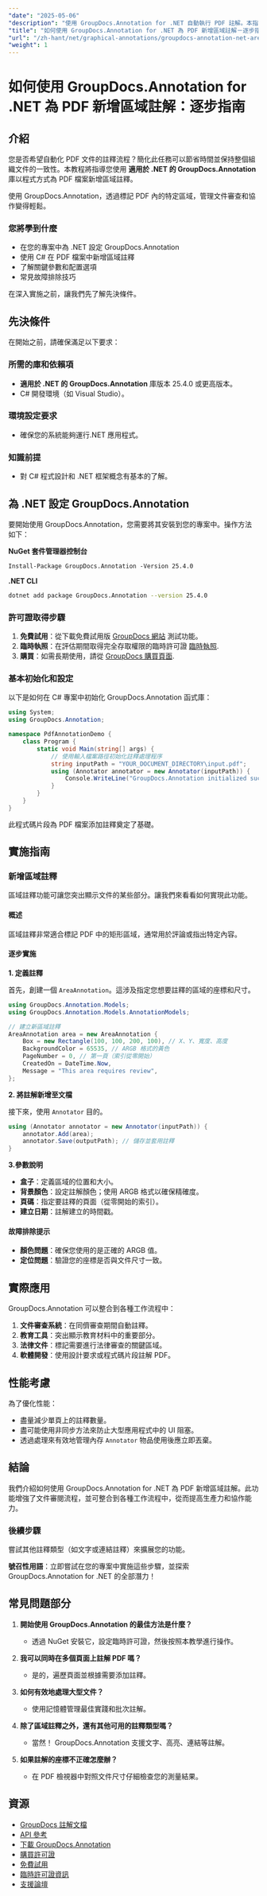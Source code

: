 ```yaml
---
"date": "2025-05-06"
"description": "使用 GroupDocs.Annotation for .NET 自動執行 PDF 註解。本指南詳細逐步介紹如何使用 C# 新增區域註解。"
"title": "如何使用 GroupDocs.Annotation for .NET 為 PDF 新增區域註解－逐步指南"
"url": "/zh-hant/net/graphical-annotations/groupdocs-annotation-net-area-pdf/"
"weight": 1
---
```


# 如何使用 GroupDocs.Annotation for .NET 為 PDF 新增區域註解：逐步指南

## 介紹

您是否希望自動化 PDF 文件的註釋流程？簡化此任務可以節省時間並保持整個組織文件的一致性。本教程將指導您使用 **適用於 .NET 的 GroupDocs.Annotation** 庫以程式方式為 PDF 檔案新增區域註釋。 

使用 GroupDocs.Annotation，透過標記 PDF 內的特定區域，管理文件審查和協作變得輕鬆。

### 您將學到什麼
- 在您的專案中為 .NET 設定 GroupDocs.Annotation
- 使用 C# 在 PDF 檔案中新增區域註釋
- 了解關鍵參數和配置選項
- 常見故障排除技巧

在深入實施之前，讓我們先了解先決條件。

## 先決條件

在開始之前，請確保滿足以下要求：

### 所需的庫和依賴項
- **適用於 .NET 的 GroupDocs.Annotation** 庫版本 25.4.0 或更高版本。
- C# 開發環境（如 Visual Studio）。

### 環境設定要求
- 確保您的系統能夠運行.NET 應用程式。

### 知識前提
- 對 C# 程式設計和 .NET 框架概念有基本的了解。

## 為 .NET 設定 GroupDocs.Annotation

要開始使用 GroupDocs.Annotation，您需要將其安裝到您的專案中。操作方法如下：

**NuGet 套件管理器控制台**
```shell
Install-Package GroupDocs.Annotation -Version 25.4.0
```

**.NET CLI**
```bash
dotnet add package GroupDocs.Annotation --version 25.4.0
```

### 許可證取得步驟

1. **免費試用**：從下載免費試用版 [GroupDocs 網站](https://releases.groupdocs.com/annotation/net/) 測試功能。
2. **臨時執照**：在評估期間取得完全存取權限的臨時許可證 [臨時執照](https://purchase。groupdocs.com/temporary-license/).
3. **購買**：如需長期使用，請從 [GroupDocs 購買頁面](https://purchase。groupdocs.com/buy).

### 基本初始化和設定

以下是如何在 C# 專案中初始化 GroupDocs.Annotation 函式庫：

```csharp
using System;
using GroupDocs.Annotation;

namespace PdfAnnotationDemo {
    class Program {
        static void Main(string[] args) {
            // 使用輸入檔案路徑初始化註釋處理程序
            string inputPath = "YOUR_DOCUMENT_DIRECTORY\input.pdf";
            using (Annotator annotator = new Annotator(inputPath)) {
                Console.WriteLine("GroupDocs.Annotation initialized successfully.");
            }
        }
    }
}
```

此程式碼片段為 PDF 檔案添加註釋奠定了基礎。

## 實施指南

### 新增區域註釋

區域註釋功能可讓您突出顯示文件的某些部分。讓我們來看看如何實現此功能。

#### 概述

區域註釋非常適合標記 PDF 中的矩形區域，通常用於評論或指出特定內容。

#### 逐步實施

**1. 定義註釋**

首先，創建一個 `AreaAnnotation`。這涉及指定您想要註釋的區域的座標和尺寸。

```csharp
using GroupDocs.Annotation.Models;
using GroupDocs.Annotation.Models.AnnotationModels;

// 建立新區域註釋
AreaAnnotation area = new AreaAnnotation {
    Box = new Rectangle(100, 100, 200, 100), // X、Y、寬度、高度
    BackgroundColor = 65535, // ARGB 格式的黃色
    PageNumber = 0, // 第一頁（索引從零開始）
    CreatedOn = DateTime.Now,
    Message = "This area requires review",
};
```

**2. 將註解新增至文檔**

接下來，使用 `Annotator` 目的。

```csharp
using (Annotator annotator = new Annotator(inputPath)) {
    annotator.Add(area);
    annotator.Save(outputPath); // 儲存並套用註釋
}
```

**3.參數說明**

- **盒子**：定義區域的位置和大小。
- **背景顏色**：設定註解顏色；使用 ARGB 格式以確保精確度。
- **頁碼**：指定要註釋的頁面（從零開始的索引）。
- **建立日期**：註解建立的時間戳。

#### 故障排除提示

- **顏色問題**：確保您使用的是正確的 ARGB 值。
- **定位問題**：驗證您的座標是否與文件尺寸一致。

## 實際應用

GroupDocs.Annotation 可以整合到各種工作流程中：

1. **文件審查系統**：在同儕審查期間自動註釋。
2. **教育工具**：突出顯示教育材料中的重要部分。
3. **法律文件**：標記需要進行法律審查的關鍵區域。
4. **軟體開發**：使用設計要求或程式碼片段註解 PDF。

## 性能考慮

為了優化性能：

- 盡量減少單頁上的註釋數量。
- 盡可能使用非同步方法來防止大型應用程式中的 UI 阻塞。
- 透過處理來有效地管理內存 `Annotator` 物品使用後應立即丟棄。

## 結論

我們介紹如何使用 GroupDocs.Annotation for .NET 為 PDF 新增區域註解。此功能增強了文件審閱流程，並可整合到各種工作流程中，從而提高生產力和協作能力。

### 後續步驟
嘗試其他註釋類型（如文字或連結註釋）來擴展您的功能。

**號召性用語**：立即嘗試在您的專案中實施這些步驟，並探索 GroupDocs.Annotation for .NET 的全部潛力！

## 常見問題部分

1. **開始使用 GroupDocs.Annotation 的最佳方法是什麼？**
   - 透過 NuGet 安裝它，設定臨時許可證，然後按照本教學進行操作。

2. **我可以同時在多個頁面上註解 PDF 嗎？**
   - 是的，遍歷頁面並根據需要添加註釋。

3. **如何有效地處理大型文件？**
   - 使用記憶體管理最佳實踐和批次註解。

4. **除了區域註釋之外，還有其他可用的註釋類型嗎？**
   - 當然！ GroupDocs.Annotation 支援文字、高亮、連結等註解。

5. **如果註解的座標不正確怎麼辦？**
   - 在 PDF 檢視器中對照文件尺寸仔細檢查您的測量結果。

## 資源
- [GroupDocs 註解文檔](https://docs.groupdocs.com/annotation/net/)
- [API 參考](https://reference.groupdocs.com/annotation/net/)
- [下載 GroupDocs.Annotation](https://releases.groupdocs.com/annotation/net/)
- [購買許可證](https://purchase.groupdocs.com/buy)
- [免費試用](https://releases.groupdocs.com/annotation/net/)
- [臨時許可證資訊](https://purchase.groupdocs.com/temporary-license/)
- [支援論壇](https://forum.groupdocs.com/c/annotation/)